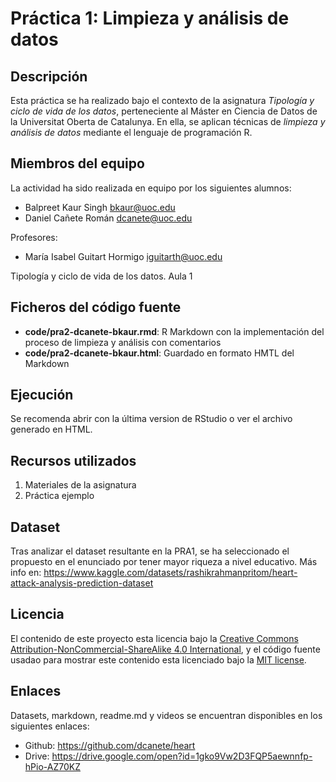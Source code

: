 # Práctica 1: Limpieza y análisis de datos

## Descripción

Esta práctica se ha realizado bajo el contexto de la asignatura _Tipología y ciclo de vida de los datos_, perteneciente al Máster en Ciencia de Datos de la Universitat Oberta de Catalunya. En ella, se aplican técnicas de _limpieza y análisis de datos_ mediante el lenguaje de programación R.


## Miembros del equipo

La actividad ha sido realizada en equipo por los siguientes alumnos:
* Balpreet Kaur Singh <bkaur@uoc.edu>
* Daniel Cañete Román <dcanete@uoc.edu>

Profesores: 
* María Isabel Guitart Hormigo <iguitarth@uoc.edu>

Tipología y ciclo de vida de los datos. Aula 1

## Ficheros del código fuente

* **code/pra2-dcanete-bkaur.rmd**: R Markdown con la implementación del proceso de limpieza y análisis con comentarios
* **code/pra2-dcanete-bkaur.html**: Guardado en formato HMTL del Markdown

## Ejecución

Se recomenda abrir con la última version de RStudio o ver el archivo generado en HTML.

## Recursos utilizados

1. Materiales de la asignatura
2. Práctica ejemplo

## Dataset

Tras analizar el dataset resultante en la PRA1, se ha seleccionado el propuesto en el enunciado por tener mayor riqueza a nivel educativo. Más info en: https://www.kaggle.com/datasets/rashikrahmanpritom/heart-attack-analysis-prediction-dataset


## Licencia

El contenido de este proyecto esta licencia bajo la [Creative Commons Attribution-NonCommercial-ShareAlike 4.0 International](https://creativecommons.org/licenses/by-nc-sa/4.0/), 
y el código fuente usadao para mostrar este contenido esta licenciado bajo la  [MIT license](http://opensource.org/licenses/mit-license.php).

## Enlaces

Datasets, markdown, readme.md y videos se encuentran disponibles en los siguientes enlaces:

* Github: https://github.com/dcanete/heart
* Drive: https://drive.google.com/open?id=1gko9Vw2D3FQP5aewnnfp-hPio-AZ70KZ